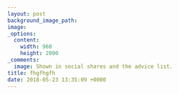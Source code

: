 ```yaml
---
layout: post
background_image_path: 
image: 
_options:
  content:
    width: 960
    height: 2000
_comments:
  image: Shown in social shares and the advice list.
title: fhgfhgfh
date: 2018-05-23 13:35:09 +0000
---
```

